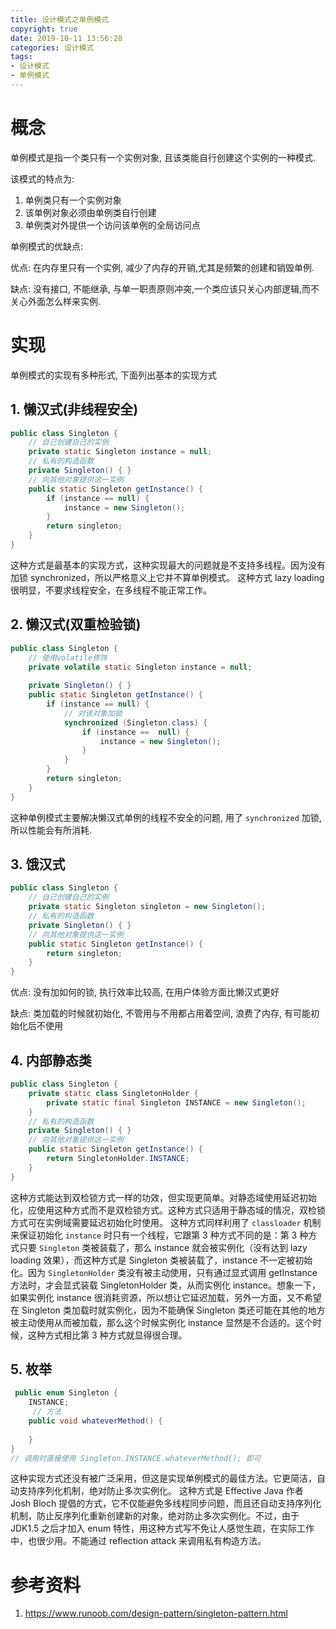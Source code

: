 ```yaml
---
title: 设计模式之单例模式
copyright: true
date: 2019-10-11 13:56:28
categories: 设计模式
tags:
- 设计模式
- 单例模式
---
```


# 概念

单例模式是指一个类只有一个实例对象, 且该类能自行创建这个实例的一种模式.

该模式的特点为:

1. 单例类只有一个实例对象
2. 该单例对象必须由单例类自行创建
3. 单例类对外提供一个访问该单例的全局访问点

单例模式的优缺点:

优点: 在内存里只有一个实例, 减少了内存的开销,尤其是频繁的创建和销毁单例.

缺点: 没有接口, 不能继承, 与单一职责原则冲突,一个类应该只关心内部逻辑,而不关心外面怎么样来实例.

# 实现

单例模式的实现有多种形式, 下面列出基本的实现方式

<!--more-->

## 1. 懒汉式(非线程安全)

```java
public class Singleton {
    // 自己创建自己的实例
    private static Singleton instance = null;
    // 私有的构造函数
    private Singleton() { }
    // 向其他对象提供这一实例
    public static Singleton getInstance() {
        if (instance == null) {
            instance = new Singleton();
        }
        return singleton;
    }
}
```

这种方式是最基本的实现方式，这种实现最大的问题就是不支持多线程。因为没有加锁 synchronized，所以严格意义上它并不算单例模式。
这种方式 lazy loading 很明显，不要求线程安全，在多线程不能正常工作。

## 2. 懒汉式(双重检验锁)

```java
public class Singleton {
    // 使用volatile修饰
    private volatile static Singleton instance = null;
    
    private Singleton() { }
    public static Singleton getInstance() {
        if (instance == null) {
            // 对该对象加锁
            synchronized (Singleton.class) {
                if (instance ==  null) {
                    instance = new Singleton();
                }
            }
        }
        return singleton;
    }
}
```

这种单例模式主要解决懒汉式单例的线程不安全的问题, 用了 `synchronized` 加锁, 所以性能会有所消耗.

## 3. 饿汉式

```java
public class Singleton {
    // 自己创建自己的实例
    private static Singleton singleton = new Singleton();
    // 私有的构造函数
    private Singleton() { }
    // 向其他对象提供这一实例
    public static Singleton getInstance() {
        return singleton;
    }
}
```

优点: 没有加如何的锁, 执行效率比较高, 在用户体验方面比懒汉式更好

缺点: 类加载的时候就初始化, 不管用与不用都占用着空间, 浪费了内存, 有可能初始化后不使用

## 4. 内部静态类

```java
public class Singleton {
	private static class SingletonHolder {
        private static final Singleton INSTANCE = new Singleton();
    }
    // 私有的构造函数
    private Singleton() { }
    // 向其他对象提供这一实例
    public static Singleton getInstance() {
        return SingletonHolder.INSTANCE;
    }
}
```

这种方式能达到双检锁方式一样的功效，但实现更简单。对静态域使用延迟初始化，应使用这种方式而不是双检锁方式。这种方式只适用于静态域的情况，双检锁方式可在实例域需要延迟初始化时使用。
		这种方式同样利用了 `classloader` 机制来保证初始化 `instance` 时只有一个线程，它跟第 3 种方式不同的是：第 3 种方式只要 `Singleton` 类被装载了，那么 instance 就会被实例化（没有达到 lazy loading 效果），而这种方式是 Singleton 类被装载了，instance 不一定被初始化。因为 `SingletonHolder` 类没有被主动使用，只有通过显式调用 getInstance 方法时，才会显式装载 SingletonHolder 类，从而实例化 instance。想象一下，如果实例化 instance 很消耗资源，所以想让它延迟加载，另外一方面，又不希望在 Singleton 类加载时就实例化，因为不能确保 Singleton 类还可能在其他的地方被主动使用从而被加载，那么这个时候实例化 instance 显然是不合适的。这个时候，这种方式相比第 3 种方式就显得很合理。

## 5. 枚举

```java
 public enum Singleton {
    INSTANCE;
     // 方法
	public void whateverMethod() {  
        
    } 
}
// 调用时直接使用 Singleton.INSTANCE.whateverMethod(); 即可
```

这种实现方式还没有被广泛采用，但这是实现单例模式的最佳方法。它更简洁，自动支持序列化机制，绝对防止多次实例化。
		这种方式是 Effective Java 作者 Josh Bloch 提倡的方式，它不仅能避免多线程同步问题，而且还自动支持序列化机制，防止反序列化重新创建新的对象，绝对防止多次实例化。不过，由于 JDK1.5 之后才加入 enum 特性，用这种方式写不免让人感觉生疏，在实际工作中，也很少用。不能通过 reflection attack 来调用私有构造方法。

# 参考资料

1. https://www.runoob.com/design-pattern/singleton-pattern.html